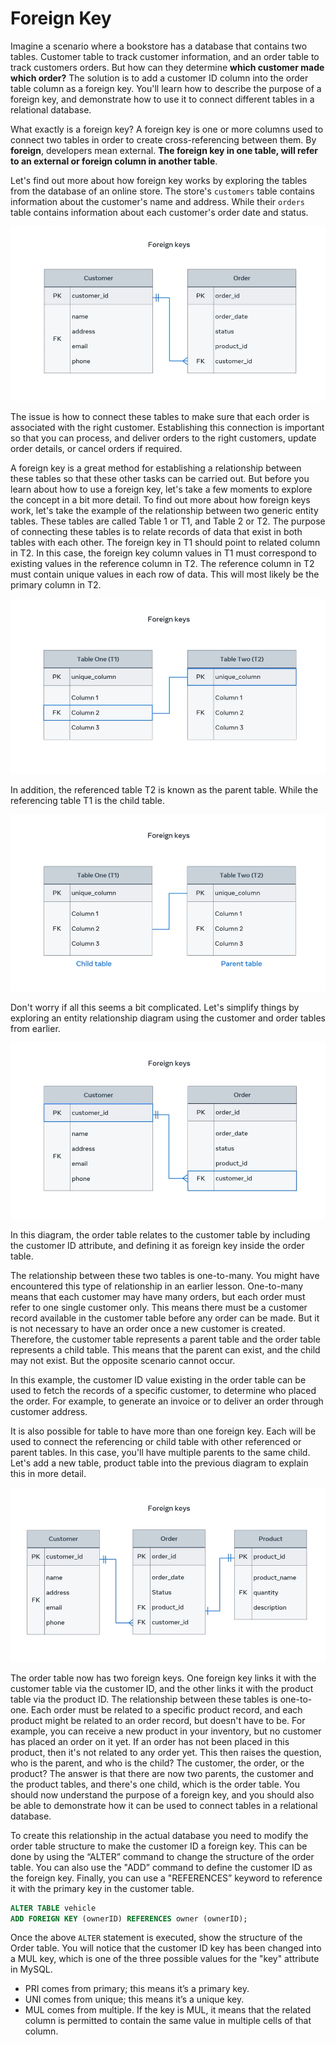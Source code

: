 # Foreign Key

Imagine a scenario where a bookstore has a database that contains two tables. Customer table to track customer information, and an order table to track customers orders. But how can they determine **which customer made which order?** The solution is to add a customer ID column into the order table column as a foreign key. You'll learn how to describe the purpose of a foreign key, and demonstrate how to use it to connect different tables in a relational database.

What exactly is a foreign key? A foreign key is one or more columns used to connect two tables in order to create cross-referencing between them. By **foreign**, developers mean external. **The foreign key in one table, will refer to an external or foreign column in another table**.

Let's find out more about how foreign key works by exploring the tables from the database of an online store. The store's `customers` table contains information about the customer's name and address. While their `orders` table contains information about each customer's order date and status.

<img alt="image" src="img_001.png" width="100%" height="50%"/>

The issue is how to connect these tables to make sure that each order is associated with the right customer. Establishing this connection is important so that you can process, and deliver orders to the right customers, update order details, or cancel orders if required.

A foreign key is a great method for establishing a relationship between these tables so that these other tasks can be carried out. But before you learn about how to use a foreign key, let's take a few moments to explore the concept in a bit more detail. To find out more about how foreign keys work, let's take the example of the relationship between two generic entity tables. These tables are called Table 1 or T1, and Table 2 or T2. The purpose of connecting these tables is to relate records of data that exist in both tables with each other. The foreign key in T1 should point to related column in T2. In this case, the foreign key column values in T1 must correspond to existing values in the reference column in T2. The reference column in T2 must contain unique values in each row of data. This will most likely be the primary column in T2.

<img alt="image" src="img_002.png" width="100%" height="50%"/>

In addition, the referenced table T2 is known as the parent table. While the referencing table T1 is the child table.

<img alt="image" src="img_003.png" width="100%" height="50%"/>

Don't worry if all this seems a bit complicated. Let's simplify things by exploring an entity relationship diagram using the customer and order tables from earlier.

<img alt="image" src="img_004.png" width="100%" height="50%"/>

In this diagram, the order table relates to the customer table by including the customer ID attribute, and defining it as foreign key inside the order table.

The relationship between these two tables is one-to-many. You might have encountered this type of relationship in an earlier lesson. One-to-many means that each customer may have many orders, but each order must refer to one single customer only. This means there must be a customer record available in the customer table before any order can be made. But it is not necessary to have an order once a new customer is created. Therefore, the customer table represents a parent table and the order table represents a child table. This means that the parent can exist, and the child may not exist. But the opposite scenario cannot occur.

In this example, the customer ID value existing in the order table can be used to fetch the records of a specific customer, to determine who placed the order. For example, to generate an invoice or to deliver an order through customer address.

It is also possible for table to have more than one foreign key. Each will be used to connect the referencing or child table with other referenced or parent tables. In this case, you'll have multiple parents to the same child. Let's add a new table, product table into the previous diagram to explain this in more detail.

<img alt="image" src="img_005.png" width="100%" height="50%"/>

The order table now has two foreign keys. One foreign key links it with the customer table via the customer ID, and the other links it with the product table via the product ID. The relationship between these tables is one-to-one. Each order must be related to a specific product record, and each product might be related to an order record, but doesn't have to be. For example, you can receive a new product in your inventory, but no customer has placed an order on it yet. If an order has not been placed in this product, then it's not related to any order yet. This then raises the question, who is the parent, and who is the child? The customer, the order, or the product? The answer is that there are now two parents, the customer and the product tables, and there's one child, which is the order table. You should now understand the purpose of a foreign key, and you should also be able to demonstrate how it can be used to connect tables in a relational database.

To create this relationship in the actual database you need to modify the order table structure to make the customer ID a foreign key. This can be done by using the “ALTER” command to change the structure of the order table. You can also use the "ADD” command to define the customer ID as the foreign key. Finally, you can use a "REFERENCES” keyword to reference it with the primary key in the customer table. 


```sql
ALTER TABLE vehicle
ADD FOREIGN KEY (ownerID) REFERENCES owner (ownerID);

```

Once the above `ALTER` statement is executed, show the structure of the Order table. You will notice that the customer ID key has been changed into a MUL key, which is one of the three possible values for the "key" attribute in MySQL.

   + PRI comes from primary; this means it’s a primary key. 
   + UNI comes from unique; this means it’s a unique key. 
   + MUL comes from multiple. If the key is MUL, it means that the related column is permitted to contain the same value in multiple cells of that column.
